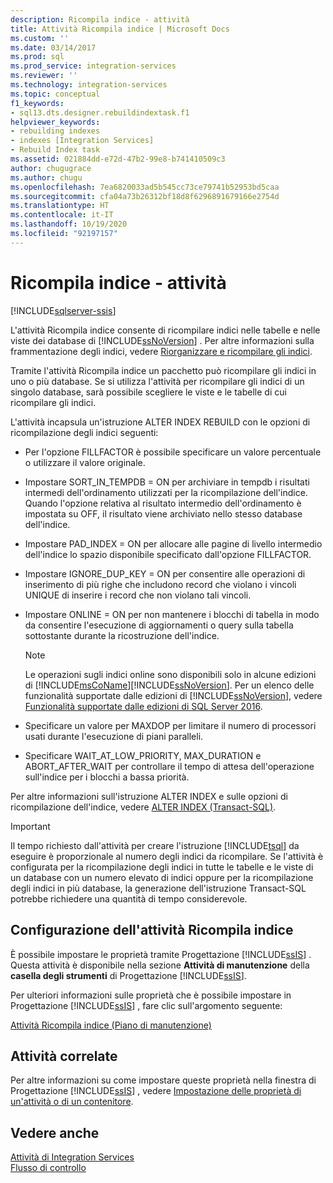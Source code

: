 ```yaml
---
description: Ricompila indice - attività
title: Attività Ricompila indice | Microsoft Docs
ms.custom: ''
ms.date: 03/14/2017
ms.prod: sql
ms.prod_service: integration-services
ms.reviewer: ''
ms.technology: integration-services
ms.topic: conceptual
f1_keywords:
- sql13.dts.designer.rebuildindextask.f1
helpviewer_keywords:
- rebuilding indexes
- indexes [Integration Services]
- Rebuild Index task
ms.assetid: 021884dd-e72d-47b2-99e8-b741410509c3
author: chugugrace
ms.author: chugu
ms.openlocfilehash: 7ea6820033ad5b545cc73ce79741b52953bd5caa
ms.sourcegitcommit: cfa04a73b26312bf18d8f6296891679166e2754d
ms.translationtype: HT
ms.contentlocale: it-IT
ms.lasthandoff: 10/19/2020
ms.locfileid: "92197157"
---
```

# <a name="rebuild-index-task"></a>Ricompila indice - attività

[!INCLUDE[sqlserver-ssis](../../includes/applies-to-version/sqlserver-ssis.md)]


  L'attività Ricompila indice consente di ricompilare indici nelle tabelle e nelle viste dei database di [!INCLUDE[ssNoVersion](../../includes/ssnoversion-md.md)] . Per altre informazioni sulla frammentazione degli indici, vedere [Riorganizzare e ricompilare gli indici](../../relational-databases/indexes/reorganize-and-rebuild-indexes.md).  
  
 Tramite l'attività Ricompila indice un pacchetto può ricompilare gli indici in uno o più database. Se si utilizza l'attività per ricompilare gli indici di un singolo database, sarà possibile scegliere le viste e le tabelle di cui ricompilare gli indici.  
  
 L'attività incapsula un'istruzione ALTER INDEX REBUILD con le opzioni di ricompilazione degli indici seguenti:  
  
-   Per l'opzione FILLFACTOR è possibile specificare un valore percentuale o utilizzare il valore originale.  
  
-   Impostare SORT_IN_TEMPDB = ON per archiviare in tempdb i risultati intermedi dell'ordinamento utilizzati per la ricompilazione dell'indice. Quando l'opzione relativa al risultato intermedio dell'ordinamento è impostata su OFF, il risultato viene archiviato nello stesso database dell'indice.  
  
-   Impostare PAD_INDEX = ON per allocare alle pagine di livello intermedio dell'indice lo spazio disponibile specificato dall'opzione FILLFACTOR.  
  
-   Impostare IGNORE_DUP_KEY = ON per consentire alle operazioni di inserimento di più righe che includono record che violano i vincoli UNIQUE di inserire i record che non violano tali vincoli.  
  
-   Impostare ONLINE = ON per non mantenere i blocchi di tabella in modo da consentire l'esecuzione di aggiornamenti o query sulla tabella sottostante durante la ricostruzione dell'indice.  
  
    > [!NOTE]  
    >  Le operazioni sugli indici online sono disponibili solo in alcune edizioni di [!INCLUDE[msCoName](../../includes/msconame-md.md)][!INCLUDE[ssNoVersion](../../includes/ssnoversion-md.md)]. Per un elenco delle funzionalità supportate dalle edizioni di [!INCLUDE[ssNoVersion](../../includes/ssnoversion-md.md)], vedere [Funzionalità supportate dalle edizioni di SQL Server 2016](~/sql-server/editions-and-supported-features-for-sql-server-2016.md).  
  
-   Specificare un valore per MAXDOP per limitare il numero di processori usati durante l'esecuzione di piani paralleli.  
  
-   Specificare WAIT_AT_LOW_PRIORITY, MAX_DURATION e ABORT_AFTER_WAIT per controllare il tempo di attesa dell'operazione sull'indice per i blocchi a bassa priorità.  
  
 Per altre informazioni sull'istruzione ALTER INDEX e sulle opzioni di ricompilazione dell'indice, vedere [ALTER INDEX &#40;Transact-SQL&#41;](../../t-sql/statements/alter-index-transact-sql.md).  
  
> [!IMPORTANT]  
>  Il tempo richiesto dall'attività per creare l'istruzione [!INCLUDE[tsql](../../includes/tsql-md.md)] da eseguire è proporzionale al numero degli indici da ricompilare. Se l'attività è configurata per la ricompilazione degli indici in tutte le tabelle e le viste di un database con un numero elevato di indici oppure per la ricompilazione degli indici in più database, la generazione dell'istruzione Transact-SQL potrebbe richiedere una quantità di tempo considerevole.  
  
## <a name="configuration-of-the-rebuild-index-task"></a>Configurazione dell'attività Ricompila indice  
 È possibile impostare le proprietà tramite Progettazione [!INCLUDE[ssIS](../../includes/ssis-md.md)] . Questa attività è disponibile nella sezione **Attività di manutenzione** della **casella degli strumenti** di Progettazione [!INCLUDE[ssIS](../../includes/ssis-md.md)].  
  
 Per ulteriori informazioni sulle proprietà che è possibile impostare in Progettazione [!INCLUDE[ssIS](../../includes/ssis-md.md)] , fare clic sull'argomento seguente:  
  
 [Attività Ricompila indice &#40;Piano di manutenzione&#41;](../../relational-databases/maintenance-plans/rebuild-index-task-maintenance-plan.md)  
  
## <a name="related-tasks"></a>Attività correlate  
 Per altre informazioni su come impostare queste proprietà nella finestra di Progettazione [!INCLUDE[ssIS](../../includes/ssis-md.md)] , vedere [Impostazione delle proprietà di un'attività o di un contenitore](./add-or-delete-a-task-or-a-container-in-a-control-flow.md).  
  
## <a name="see-also"></a>Vedere anche  
 [Attività di Integration Services](../../integration-services/control-flow/integration-services-tasks.md)   
 [Flusso di controllo](../../integration-services/control-flow/control-flow.md)  
  
